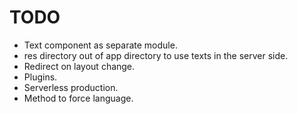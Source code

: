 # TODO
- Text component as separate module.
- res directory out of app directory to use texts in the server side.
- Redirect on layout change.
- Plugins.
- Serverless production.
- Method to force language.